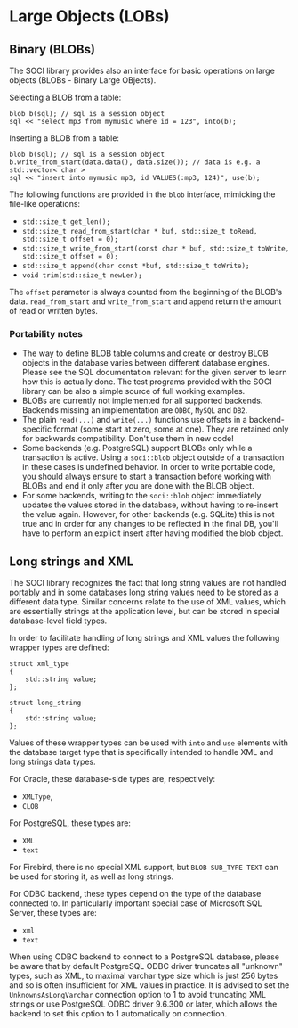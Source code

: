 # Large Objects (LOBs)

## Binary (BLOBs)

The SOCI library provides also an interface for basic operations on large objects (BLOBs - Binary Large OBjects).

Selecting a BLOB from a table:

    blob b(sql); // sql is a session object
    sql << "select mp3 from mymusic where id = 123", into(b);

Inserting a BLOB from a table:

    blob b(sql); // sql is a session object
    b.write_from_start(data.data(), data.size()); // data is e.g. a std::vector< char >
    sql << "insert into mymusic mp3, id VALUES(:mp3, 124)", use(b);

The following functions are provided in the `blob` interface, mimicking the file-like operations:

* `std::size_t get_len();`
* `std::size_t read_from_start(char * buf, std::size_t toRead, std::size_t offset = 0);`
* `std::size_t write_from_start(const char * buf, std::size_t toWrite, std::size_t offset = 0);`
* `std::size_t append(char const *buf, std::size_t toWrite);`
* `void trim(std::size_t newLen);`

The `offset` parameter is always counted from the beginning of the BLOB's data. `read_from_start` and `write_from_start` and `append` return the amount of read or written bytes.

### Portability notes

* The way to define BLOB table columns and create or destroy BLOB objects in the database varies between different database engines.
  Please see the SQL documentation relevant for the given server to learn how this is actually done. The test programs provided with the SOCI library can be also a simple source of full working examples.
* BLOBs are currently not implemented for all supported backends. Backends missing an implementation are `ODBC`, `MySQL` and `DB2`.
* The plain `read(...)` and `write(...)` functions use offsets in a backend-specific format (some start at zero, some at one). They are retained only for backwards compatibility. Don't use them in new code!
* Some backends (e.g. PostgreSQL) support BLOBs only while a transaction is active. Using a `soci::blob` object outside of a transaction in these cases is undefined behavior.
  In order to write portable code, you should always ensure to start a transaction before working with BLOBs and end it only after you are done with the BLOB object.
* For some backends, writing to the `soci::blob` object immediately updates the values stored in the database, without having to re-insert the value again.
  However, for other backends (e.g. SQLite) this is not true and in order for any changes to be reflected in the final DB, you'll have to perform an explicit insert after having modified the blob object.

## Long strings and XML

The SOCI library recognizes the fact that long string values are not handled portably and in some databases long string values need to be stored as a different data type.
Similar concerns relate to the use of XML values, which are essentially strings at the application level, but can be stored in special database-level field types.

In order to facilitate handling of long strings and XML values the following wrapper types are defined:

    struct xml_type
    {
        std::string value;
    };

    struct long_string
    {
        std::string value;
    };

Values of these wrapper types can be used with `into` and `use` elements with the database target type that is specifically intended to handle XML and long strings data types.

For Oracle, these database-side types are, respectively:

* `XMLType`,
* `CLOB`

For PostgreSQL, these types are:

* `XML`
* `text`

For Firebird, there is no special XML support, but `BLOB SUB_TYPE TEXT` can be
used for storing it, as well as long strings.

For ODBC backend, these types depend on the type of the database connected to.
In particularly important special case of Microsoft SQL Server, these types
are:

* `xml`
* `text`

When using ODBC backend to connect to a PostgreSQL database, please be aware
that by default PostgreSQL ODBC driver truncates all "unknown" types, such as
XML, to maximal varchar type size which is just 256 bytes and so is often
insufficient for XML values in practice. It is advised to set the
`UnknownsAsLongVarchar` connection option to 1 to avoid truncating XML strings
or use PostgreSQL ODBC driver 9.6.300 or later, which allows the backend to set
this option to 1 automatically on connection.
